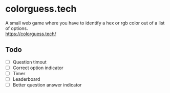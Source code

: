 # colorguess.tech
A small web game where you have to identify a hex or rgb color out of a list of options.<br>
https://colorguess.tech/

## Todo
- [ ] Question timout
- [ ] Correct option indicator
- [ ] Timer
- [ ] Leaderboard
- [ ] Better question answer indicator
